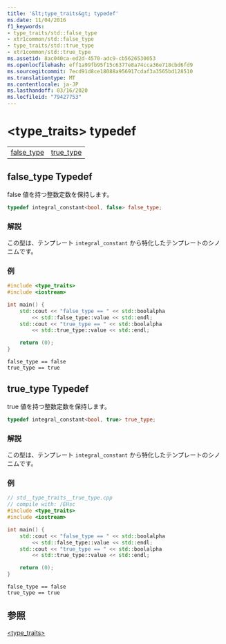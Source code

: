 ```yaml
---
title: '&lt;type_traits&gt; typedef'
ms.date: 11/04/2016
f1_keywords:
- type_traits/std::false_type
- xtr1common/std::false_type
- type_traits/std::true_type
- xtr1common/std::true_type
ms.assetid: 8ac040ca-ed2d-4570-adc9-cb5626530053
ms.openlocfilehash: eff1a99fb95f15c6377e8a74cca36e718cbd6fd9
ms.sourcegitcommit: 7ecd91d8ce18088a956917cdaf3a3565bd128510
ms.translationtype: MT
ms.contentlocale: ja-JP
ms.lasthandoff: 03/16/2020
ms.locfileid: "79427753"
---
```

# <a name="lttype_traitsgt-typedefs"></a>&lt;type_traits&gt; typedef

|||
|-|-|
|[false_type](#false_type)|[true_type](#true_type)|

## <a name="false_type"></a>  false_type Typedef

false 値を持つ整数定数を保持します。

```cpp
typedef integral_constant<bool, false> false_type;
```

### <a name="remarks"></a>解説

この型は、テンプレート `integral_constant` から特化したテンプレートのシノニムです。

### <a name="example"></a>例

```cpp
#include <type_traits>
#include <iostream>

int main() {
    std::cout << "false_type == " << std::boolalpha
        << std::false_type::value << std::endl;
    std::cout << "true_type == " << std::boolalpha
        << std::true_type::value << std::endl;

    return (0);
}
```

```Output
false_type == false
true_type == true
```

## <a name="true_type"></a>  true_type Typedef

true 値を持つ整数定数を保持します。

```cpp
typedef integral_constant<bool, true> true_type;
```

### <a name="remarks"></a>解説

この型は、テンプレート `integral_constant` から特化したテンプレートのシノニムです。

### <a name="example"></a>例

```cpp
// std__type_traits__true_type.cpp
// compile with: /EHsc
#include <type_traits>
#include <iostream>

int main() {
    std::cout << "false_type == " << std::boolalpha
        << std::false_type::value << std::endl;
    std::cout << "true_type == " << std::boolalpha
        << std::true_type::value << std::endl;

    return (0);
}
```

```Output
false_type == false
true_type == true
```

## <a name="see-also"></a>参照

[<type_traits>](../standard-library/type-traits.md)
